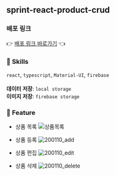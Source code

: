 ## sprint-react-product-crud
### 배포 링크
👉 [배포 링크 바로가기](sprint-react-product-crud.vercel.app) 👈 <br>

### 🚩 Skills
`react`, `typescript`, `Material-UI`, `firebase` <br><br>
<b>데이터 저장</b>: `local storage` <br>
<b>이미지 저장</b>: `firebase storage` <br>

### 📌 Feature
- 상품 목록
![상품목록](https://user-images.githubusercontent.com/50124980/211510631-e81dec81-84a4-4e6b-bdec-f19f8d6fe42a.png)

- 상품 등록
![200110_add](https://user-images.githubusercontent.com/50124980/211510061-c9450109-6241-41b7-9135-a7d93ea3aa94.gif)

- 상품 편집
![200110_edit](https://user-images.githubusercontent.com/50124980/211510174-de30898f-14fd-4116-a438-4330efaeb946.gif)

- 상품 삭제
![200110_delete](https://user-images.githubusercontent.com/50124980/211510229-78138ebb-8715-4de5-8735-fc8bf0683d60.gif)
